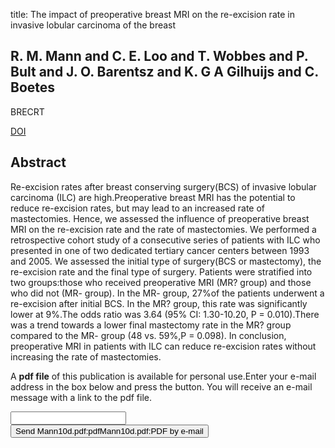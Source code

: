 title: The impact of preoperative breast MRI on the re-excision rate in invasive lobular carcinoma of the breast

## R. M. Mann and C. E. Loo and T. Wobbes and P. Bult and J. O. Barentsz and K. G A Gilhuijs and C. Boetes
BRECRT

<a href="https://doi.org/10.1007/s10549-009-0616-6">DOI</a>

## Abstract
Re-excision rates after breast conserving surgery(BCS) of invasive lobular carcinoma (ILC) are high.Preoperative breast MRI has the potential to reduce re-excision rates, but may lead to an increased rate of mastectomies. Hence, we assessed the influence of preoperative breast MRI on the re-excision rate and the rate of mastectomies. We performed a retrospective cohort study of a consecutive series of patients with ILC who presented in one of two dedicated tertiary cancer centers between 1993 and 2005. We assessed the initial type of surgery(BCS or mastectomy), the re-excision rate and the final type of surgery. Patients were stratified into two groups:those who received preoperative MRI (MR? group) and those who did not (MR- group). In the MR- group, 27%of the patients underwent a re-excision after initial BCS. In the MR? group, this rate was significantly lower at 9%.The odds ratio was 3.64 (95% CI: 1.30-10.20, P = 0.010).There was a trend towards a lower final mastectomy rate in the MR? group compared to the MR- group (48 vs. 59%,P = 0.098). In conclusion, preoperative MRI in patients with ILC can reduce re-excision rates without increasing the rate of mastectomies.

A <b>pdf file</b> of this publication is available for personal use.Enter your e-mail address in the box below and press the button. You will receive an e-mail message with a link to the pdf file.
<form action="sender.php">  <input type="text" name="email">  <input type="submit" value="Send Mann10d.pdf:pdfMann10d.pdf:PDF by e-mail"></form>